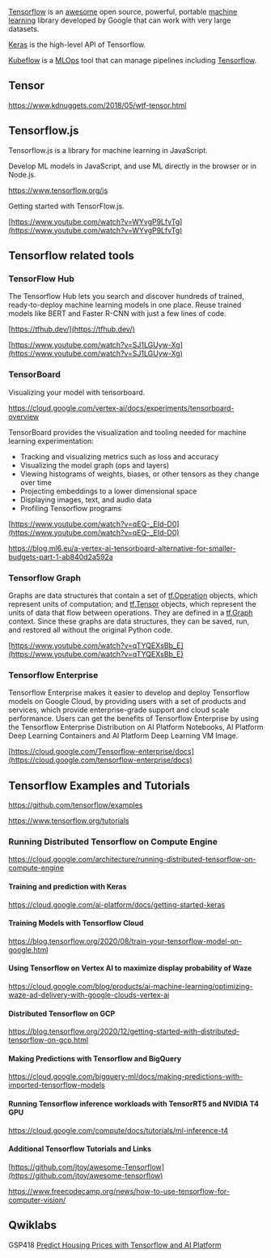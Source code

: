 

[Tensorflow](https://www.youtube.com/watch?v=tPYj3fFJGjk)    is an [awesome](https://github.com/jtoy/awesome-tensorflow)   open source, powerful, portable [machine learning](Machine-Learning) library developed by Google that can work with very large datasets.

[Keras](Keras) is the high-level API of Tensorflow.

[Kubeflow](Kubeflow) is a [MLOps](MLOps) tool that can manage pipelines including [Tensorflow](https://www.tensorflow.org/learn).


## Tensor
https://www.kdnuggets.com/2018/05/wtf-tensor.html

## Tensorflow.js

Tensorflow.js is a library for machine learning in JavaScript.

Develop ML models in JavaScript, and use ML directly in the browser or in Node.js.


https://www.tensorflow.org/js

Getting started with TensorFlow.js.

[https://www.youtube.com/watch?v=WYvgP9LfvTg](https://www.youtube.com/watch?v=WYvgP9LfvTg)

## Tensorflow related tools

### TensorFlow Hub

The Tensorflow Hub lets you search and discover hundreds of trained, ready-to-deploy machine learning models in one place.
Reuse trained models like BERT and Faster R-CNN with just a few lines of code.

[https://tfhub.dev/](https://tfhub.dev/)

[https://www.youtube.com/watch?v=SJ1LGUyw-Xg](https://www.youtube.com/watch?v=SJ1LGUyw-Xg)


### TensorBoard

Visualizing your model with tensorboard.


https://cloud.google.com/vertex-ai/docs/experiments/tensorboard-overview

TensorBoard provides the visualization and tooling needed for machine learning experimentation:

- Tracking and visualizing metrics such as loss and accuracy
- Visualizing the model graph (ops and layers)
- Viewing histograms of weights, biases, or other tensors as they change over time
- Projecting embeddings to a lower dimensional space
- Displaying images, text, and audio data
- Profiling Tensorflow programs

[https://www.youtube.com/watch?v=qEQ-_EId-D0](https://www.youtube.com/watch?v=qEQ-_EId-D0)


https://blog.ml6.eu/a-vertex-ai-tensorboard-alternative-for-smaller-budgets-part-1-ab840d2a592a

### Tensorflow Graph

Graphs are data structures that contain a set of [tf.Operation](https://www.tensorflow.org/api_docs/python/tf/Operation) objects, which represent units of computation; and [tf.Tensor](https://www.tensorflow.org/api_docs/python/tf/Tensor) objects, which represent the units of data that flow between operations. They are defined in a [tf.Graph](https://www.tensorflow.org/api_docs/python/tf/Graph) context. Since these graphs are data structures, they can be saved, run, and restored all without the original Python code.

[https://www.youtube.com/watch?v=qTYQEXsBb_E](https://www.youtube.com/watch?v=qTYQEXsBb_E)


### Tensorflow Enterprise

Tensorflow Enterprise makes it easier to develop and deploy Tensorflow models on Google Cloud, by providing users with a set of products and services, which provide enterprise-grade support and cloud scale performance. Users can get the benefits of Tensorflow Enterprise by using the Tensorflow Enterprise Distribution on AI Platform Notebooks, AI Platform Deep Learning Containers and AI Platform Deep Learning VM Image.

[https://cloud.google.com/Tensorflow-enterprise/docs](https://cloud.google.com/tensorflow-enterprise/docs)









## Tensorflow Examples and Tutorials

https://github.com/tensorflow/examples

https://www.tensorflow.org/tutorials


### Running Distributed Tensorflow on Compute Engine

https://cloud.google.com/architecture/running-distributed-tensorflow-on-compute-engine


#### Training and prediction with Keras

https://cloud.google.com/ai-platform/docs/getting-started-keras


#### Training Models with Tensorflow Cloud


https://blog.tensorflow.org/2020/08/train-your-tensorflow-model-on-google.html

#### Using Tensorflow on Vertex AI to maximize display probability of Waze
 
https://cloud.google.com/blog/products/ai-machine-learning/optimizing-waze-ad-delivery-with-google-clouds-vertex-ai

#### Distributed Tensorflow on GCP

https://blog.tensorflow.org/2020/12/getting-started-with-distributed-tensorflow-on-gcp.html

#### Making Predictions with Tensorflow and BigQuery

https://cloud.google.com/bigquery-ml/docs/making-predictions-with-imported-tensorflow-models

#### Running Tensorflow inference workloads with TensorRT5 and NVIDIA T4 GPU

https://cloud.google.com/compute/docs/tutorials/ml-inference-t4

#### Additional Tensorflow Tutorials and Links

[https://github.com/jtoy/awesome-Tensorflow](https://github.com/jtoy/awesome-tensorflow)

https://www.freecodecamp.org/news/how-to-use-tensorflow-for-computer-vision/

## Qwiklabs

GSP418
[Predict Housing Prices with Tensorflow and AI Platform](
https://google.qwiklabs.com/focuses/3644?parent=catalog)